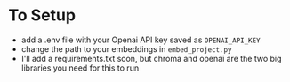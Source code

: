 # To Setup

- add a .env file with your Openai API key saved as `OPENAI_API_KEY`
- change the path to your embeddings in `embed_project.py`
- I'll add a requirements.txt soon, but chroma and openai are the two big libraries you need for this to run
